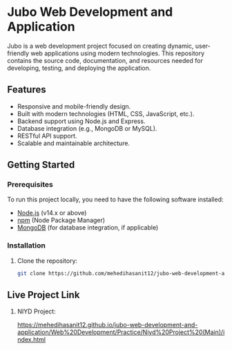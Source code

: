 # Jubo Web Development and Application

Jubo is a web development project focused on creating dynamic, user-friendly web applications using modern technologies. This repository contains the source code, documentation, and resources needed for developing, testing, and deploying the application.

## Features

- Responsive and mobile-friendly design.
- Built with modern technologies (HTML, CSS, JavaScript, etc.).
- Backend support using Node.js and Express.
- Database integration (e.g., MongoDB or MySQL).
- RESTful API support.
- Scalable and maintainable architecture.

## Getting Started

### Prerequisites

To run this project locally, you need to have the following software installed:

- [Node.js](https://nodejs.org/en/) (v14.x or above)
- [npm](https://www.npmjs.com/) (Node Package Manager)
- [MongoDB](https://www.mongodb.com/) (for database integration, if applicable)

### Installation

1. Clone the repository:

   ```bash
   git clone https://github.com/mehedihasanit12/jubo-web-development-and-application.git
   ```
## Live Project Link
   1. NIYD Project:

      
      https://mehedihasanit12.github.io/jubo-web-development-and-application/Web%20Development/Practice/Niyd%20Project%20(Main)/index.html
      
